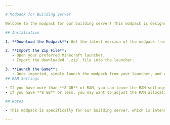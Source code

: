 ```yaml
---

# Modpack for Building Server

Welcome to the modpack for our building server! This modpack is designed to enhance your Minecraft experience while you build and create together.

## Installation

1. **Download the Modpack**: Get the latest version of the modpack from the [Releases](https://github.com/OrbitingAstronaut/Modpack/releases) page.

2. **Import the Zip File**: 
   - Open your preferred Minecraft launcher.
   - Import the downloaded `.zip` file into the launcher.

3. **Launch the Game**: 
   - Once imported, simply launch the modpack from your launcher, and everything will download automatically
## RAM Settings

- If you have more than **8 GB** of RAM, you can leave the RAM settings as is.
- If you have **8 GB** or less, you may want to adjust the RAM allocation in the launcher settings for better performance.

## Notes

- This modpack is specifically for our building server, which is intended for friends only. Enjoy building together!

---
```

